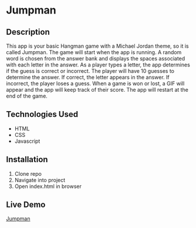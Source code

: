 # Jumpman

## Description

This app is your basic Hangman game with a Michael Jordan theme, so it is called Jumpman.  The game will start when the app is running.  A random word is chosen from the answer bank and displays the spaces associated with each letter in the answer.  As a player types a letter, the app determines if the guess is correct or incorrect.  The player will have 10 guesses to determine the answer.  If correct, the letter appears in the answer.  If incorrect, the player loses a guess.  When a game is won or lost, a GIF will appear and the app will keep track of their score.  The app will restart at the end of the game.

## Technologies Used

* HTML
* CSS
* Javascript

## Installation

1.  Clone repo
2.  Navigate into project
3.  Open index.html in browser

## Live Demo

[Jumpman](https://sbiswas2.github.io/Hangman-Game/index.html)
